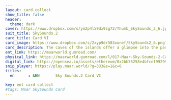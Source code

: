 ```yaml
---
layout: card.collect
show_title: false
header:
  theme: dark
cover: https://www.dropbox.com/s/ym2p4l59dx9zg72/Thumb_SkySounds_2_6.jpg?raw=1
suit_title: SkySounds.2
card_title: Card VI
card_image: https://www.dropbox.com/s/2xyp9dr583xonef/SkySounds2_6.png?raw=1
card_description: The caves of the islands offer a glimpse into the past, with hidden treasures like ancient artifacts and fossils waiting to be discovered within their walls. These caves are not just geological marvels, but also gateways to the heart of the world, where the boundary between outside and inside dissolves. Venturing into the caves means entering the darkness, not only physically but also mentally. Yet this darkness is essential, reminding us of the importance of silence. In the depths of the world, one can hear the secrets of the land, the flow of water and the echoes of long-extinct creatures. Silence is not just an absence of sound, but a presence of profound understanding. By embracing the darkness and the silence, one can connect with the natural world in a way that transcends the limitations of daylight.
ent_link: https://maarworld.gumroad.com/
physical_link: https://maarworld.gumroad.com/l/017-Maar-Sky-Sounds-2-Card-VI
digital_link: https://opensea.io/assets/ethereum/0x2bb55258e4bfcef99299baec1188b80a75fa2d48/17
snip_player: https://play.maar.world/?g=333&s=1&c=6
titles:
  en      : &EN       Sky Sounds.2 Card VI

key: ent card collect
#tags: Maar SkySounds Card
---
```


